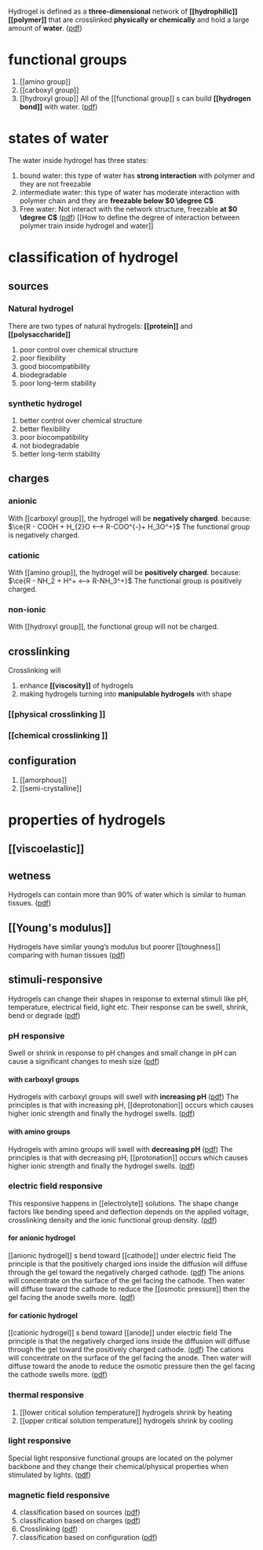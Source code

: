 Hydrogel is defined as a **three-dimensional** network of **[[hydrophilic]] [[polymer]]**  that are crosslinked **physically or chemically** and hold a large amount of **water**. ([pdf](zotero://open-pdf/library/items/LKFCBTUB?page=3&annotation=FJP29C8J))
# functional groups
1. [[amino group]]
2. [[carboxyl group]] 
3. [[hydroxyl group]]
All of the [[functional group]] s can build **[[hydrogen bond]]** with water. ([pdf](zotero://open-pdf/library/items/LKFCBTUB?page=5&annotation=3HELUKCD))
# states of water 
The water inside hydrogel has three states: 
1. bound water: this type of water has **strong interaction** with polymer and they are not freezable 
2. intermediate water: this type of water has moderate interaction with polymer chain and they are **freezable below $0 \degree C$**
3. Free water: Not interact with the network structure, freezable **at $0 \degree C$**
([pdf](zotero://open-pdf/library/items/LKFCBTUB?page=6&annotation=JN7AJLVA))
[[How to define the degree of interaction between polymer train inside hydrogel and water]]

# classification of hydrogel 
## sources 
### Natural hydrogel 
There are two types of natural hydrogels: **[[protein]]** and **[[polysaccharide]]**
1. poor control over chemical structure 
2. poor flexibility 
3. good biocompatibility 
4. biodegradable 
5. poor long-term stability 
### synthetic hydrogel 
1. better control over chemical structure 
2. better flexibility 
3. poor biocompatibility 
4. not biodegradable 
5. better long-term stability 
## charges 
### anionic 
With [[carboxyl group]], the hydrogel will be **negatively charged**. 
because: 
$\ce{R - COOH + H_{2}O <--> R-COO^{-}+ H_3O^+}$ 
The functional group is negatively charged. 
### cationic 
With [[amino group]], the hydrogel will be **positively charged**. 
because: 
$\ce{R - NH_2 + H^+ <--> R-NH_3^+}$
The functional group is positively charged. 
### non-ionic 
With [[hydroxyl group]], the functional group will not be charged. 
## crosslinking
Crosslinking will 
1. enhance **[[viscosity]]** of hydrogels
2. making hydrogels turning into **manipulable hydrogels** with shape 
### [[physical crosslinking ]]
### [[chemical crosslinking ]]
## configuration 
1. [[amorphous]]
2. [[semi-crystalline]]

# properties of hydrogels 
## [[viscoelastic]]
## wetness 
Hydrogels can contain more than $90 \%$ of water which is similar to human tissues. ([pdf](zotero://open-pdf/library/items/5XFXYA2G?page=12&annotation=DX539M7F))
## [[Young's modulus]]
Hydrogels have similar young’s modulus but poorer [[toughness]] comparing with human tissues ([pdf](zotero://open-pdf/library/items/5XFXYA2G?page=13&annotation=K2RVPI2P))
## stimuli-responsive 
Hydrogels can change their shapes in response to external stimuli like pH, temperature, electrical field, light etc. Their response can be swell, shrink, bend or degrade ([pdf](zotero://open-pdf/library/items/5XFXYA2G?page=15&annotation=RN5IPTFH))
### pH responsive 
Swell or shrink in response to pH changes and small change in pH can cause a significant changes to mesh size ([pdf](zotero://open-pdf/library/items/5XFXYA2G?page=17&annotation=VX5HSR89))
#### with carboxyl groups 
Hydrogels with carboxyl groups will swell with **increasing pH** ([pdf](zotero://open-pdf/library/items/5XFXYA2G?page=17&annotation=9UR7GXSU))
The principles is that with increasing pH, [[deprotonation]] occurs which causes higher ionic strength and finally the hydrogel swells. ([pdf](zotero://open-pdf/library/items/5XFXYA2G?page=18&annotation=E2W3DXFS))
#### with amino groups
Hydrogels with amino groups will swell with **decreasing pH** ([pdf](zotero://open-pdf/library/items/5XFXYA2G?page=17&annotation=3DSB7S5U))
The principles is that with decreasing pH, [[protonation]] occurs which causes higher ionic strength and finally the hydrogel swells. ([pdf](zotero://open-pdf/library/items/5XFXYA2G?page=19&annotation=L3BLCRQK))

### electric field responsive 
This responsive happens in [[electrolyte]] solutions. The shape change factors like bending speed and deflection depends on the applied voltage, crosslinking density and the ionic functional group density. ([pdf](zotero://open-pdf/library/items/5XFXYA2G?page=22&annotation=BTUFB6R5))
#### for anionic hydrogel 
[[anionic hydrogel]] s bend toward [[cathode]] under electric field 
The principle is that the positively charged ions inside the diffusion will diffuse through the gel toward the negatively charged cathode. ([pdf](zotero://open-pdf/library/items/5XFXYA2G?page=26&annotation=IAM3QPCD)) The anions will concentrate on the surface of the gel facing the cathode. Then water will diffuse toward the cathode to reduce the [[osmotic pressure]] then the gel facing the anode swells more. ([pdf](zotero://open-pdf/library/items/5XFXYA2G?page=26&annotation=JQYAPGH6))
#### for cationic hydrogel 
[[cationic hydrogel]] s bend toward [[anode]] under electric field 
The principle is that the negatively charged ions inside the diffusion will diffuse through the gel toward the positively charged cathode. ([pdf](zotero://open-pdf/library/items/5XFXYA2G?page=26&annotation=IAM3QPCD))
The cations will concentrate on the surface of the gel facing the anode. Then water will diffuse toward the anode to reduce the osmotic pressure then the gel facing the cathode swells more. ([pdf](zotero://open-pdf/library/items/5XFXYA2G?page=26&annotation=JQYAPGH6))
### thermal responsive 
1. [[lower critical solution temperature]] hydrogels shrink by heating 
2. [[upper critical solution temperature]] hydrogels shrink by cooling 
### light responsive 
Special light responsive functional groups are located on the polymer backbone and they change their chemical/physical properties when stimulated by lights.   ([pdf](zotero://open-pdf/library/items/5XFXYA2G?page=29&annotation=XQB66GY2))
### magnetic field responsive 










4. classification based on sources ([pdf](zotero://open-pdf/library/items/LKFCBTUB?page=14&annotation=R7AP5JYK))
5. classification based on charges ([pdf](zotero://open-pdf/library/items/LKFCBTUB?page=15&annotation=ZD789LLB))
6. Crosslinking ([pdf](zotero://open-pdf/library/items/LKFCBTUB?page=18&annotation=5Y2CNQ3R))
7. classification based on configuration ([pdf](zotero://open-pdf/library/items/LKFCBTUB?page=19&annotation=9F6JBHTI))
